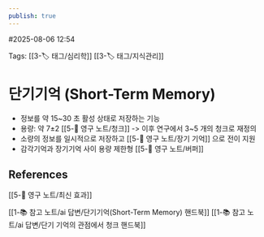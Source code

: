 ```yaml
---
publish: true
---
```

#2025-08-06 12:54

Tags: [[3-🏷️ 태그/심리학]] [[3-🏷️ 태그/지식관리]]

# 단기기억 (Short-Term Memory)
- 정보를 약 15~30 초 활성 상태로 저장하는 기능
- 용량: 약 7±2 [[5-💎 영구 노트/청크]] -> 이후 연구에서 3~5 개의 청크로 재정의
- 소량의 정보를 일시적으로 저장하고 [[5-💎 영구 노트/장기 기억]] 으로 전이 지원
- 감각기억과 장기기억 사이 용량 제한형 [[5-💎 영구 노트/버퍼]]


## References
 [[5-💎 영구 노트/최신 효과]]

[[1-📚 참고 노트/ai 답변/단기기억(Short-Term Memory) 핸드북]]
[[1-📚 참고 노트/ai 답변/단기 기억의 관점에서 청크 핸드북]]